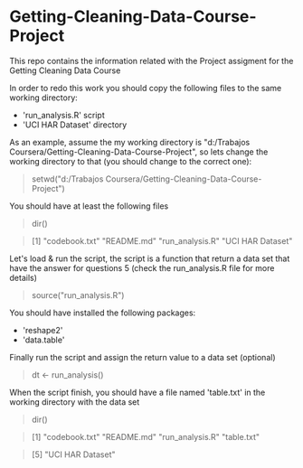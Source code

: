 # Getting-Cleaning-Data-Course-Project 
This repo contains the information related with the Project assigment for the Getting Cleaning Data Course

In order to redo this work you should copy the following files to the same working directory:
  * 'run_analysis.R' script 
  * 'UCI HAR Dataset' directory 

As an example, assume the my working directory is "d:/Trabajos Coursera/Getting-Cleaning-Data-Course-Project",
so lets change the working directory to that (you should change to the correct one):

  > setwd("d:/Trabajos Coursera/Getting-Cleaning-Data-Course-Project")
    
You should have at least the following files
  > dir()
  
  > [1] "codebook.txt"  "README.md"  "run_analysis.R"  "UCI HAR Dataset"
    
Let's load & run the script, the script is a function that return a data set that have the answer for
questions 5 (check the run_analysis.R file for more details)

  > source("run_analysis.R")

You should have installed the following packages:
  * 'reshape2'  
  * 'data.table' 
  
Finally run the script and assign the return value to a data set (optional)
  > dt <- run_analysis()

When the script finish, you should have a file named 'table.txt' in the working directory with the data set

  > dir()
  
  > [1] "codebook.txt"  "README.md"  "run_analysis.R"  "table.txt"
  
  > [5] "UCI HAR Dataset"
    
 
